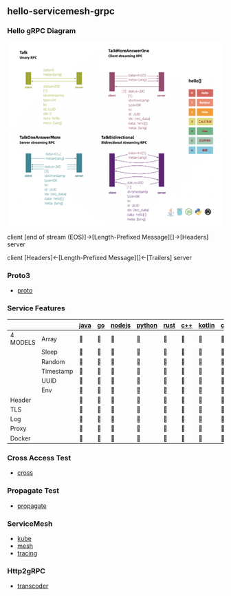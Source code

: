 ## hello-servicemesh-grpc

### Hello gRPC Diagram
![](img/grpc_diagram.png)

client [end of stream (EOS)]->[Length-Prefixed Message][]->[Headers] server

client [Headers]<-[Length-Prefixed Message][]<-[Trailers] server

### Proto3
- [proto](grpc/proto)

### Service Features

| | | [java](grpc/hello-grpc-java) | [go](grpc/hello-grpc-go) | [nodejs](grpc/hello-grpc-) | [python](grpc/hello-grpc-python) | [rust](grpc/hello-grpc-rust) | [c++](grpc/hello-grpc-cpp) | [kotlin](grpc/hello-grpc-kotlin) | [c#](grpc/hello-grpc-csharp) |
| ------ | ------ | -------- | ---- | ------ | ------ | ---- | ---- | ------ | ------ |
| 4 MODELS | Array | :apple: | :apple: | :apple: | :apple: | :apple: | :apple: | :apple: | :green_apple: |
| | Sleep | :apple: | :apple: | :apple: | :apple: | :apple: | :apple: | :apple: | :green_apple: |
| | Random | :apple: | :apple: | :apple: | :apple: | :apple: | :apple: | :apple: | :green_apple: |
| | Timestamp | :apple: | :apple: | :apple: | :apple: | :apple: | :apple: | :apple: | :green_apple: |
| | UUID | :apple: | :apple: | :apple: | :apple: | :apple: | :green_apple: | :apple: | :green_apple: |
| | Env | :apple: | :apple: | :apple: | :apple: | :apple: | :green_apple: | :green_apple: | :green_apple: |
| Header | | :apple: | :apple: | :apple: | :apple: | :apple: | :green_apple: | :green_apple: | :green_apple: |
| TLS | | :apple: | :apple: | :apple: | :apple: | :green_apple: | :green_apple: | :green_apple: | :green_apple: |
| Log | | :apple: | :apple: | :apple: | :apple: | :apple: | :green_apple: | :green_apple: | :green_apple: |
| Proxy | | :apple: | :apple: | :apple: | :apple: | :apple: | :green_apple: | :green_apple: | :green_apple: |
| Docker | | :apple: | :apple: | :apple: | :apple: | :apple: | :green_apple: | :green_apple: | :green_apple: |

### Cross Access Test
- [cross](cross)

### Propagate Test
- [propagate](propagate)

### ServiceMesh
- [kube](kube)
- [mesh](mesh)
- [tracing](tracing)

### Http2gRPC
- [transcoder](transcoder)